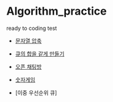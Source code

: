 # Algorithm_practice
ready to coding test

- [문자열 압축](https://github.com/PLAYseung/Algorithm_practice/tree/main/sameQue)

- [큐의 합을 같게 만들기](https://github.com/PLAYseung/Algorithm_practice/tree/main/zipString)

- [오픈 채팅방](https://github.com/PLAYseung/Algorithm_practice/tree/main/openChat)

- [숫자게임](https://github.com/PLAYseung/Algorithm_practice/tree/main/numberGame)

- [이중 우선순위 큐]